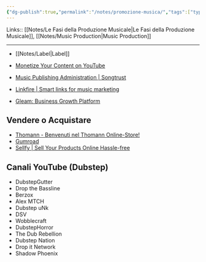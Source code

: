 ```yaml
---
{"dg-publish":true,"permalink":"/notes/promozione-musica/","tags":["type/note"]}
---
```


Links:: [[Notes/Le Fasi della Produzione Musicale\|Le Fasi della Produzione Musicale]], [[Notes/Music Production\|Music Production]]

---


- [[Notes/Label\|Label]]



- [Monetize Your Content on YouTube](https://adrev.net/)
- [Music Publishing Administration | Songtrust](https://www.songtrust.com/)
- [Linkfire | Smart links for music marketing](https://www.linkfire.com/#/)
- [Gleam: Business Growth Platform](https://gleam.io/)

## Vendere o Acquistare

- [Thomann - Benvenuti nel Thomann Online-Store!](https://www.thomann.de/it/index.html)
- [Gumroad](https://gumroad.com/)
- [Sellfy | Sell Your Products Online Hassle-free](https://sellfy.com/)


## Canali YouTube (Dubstep)

- DubstepGutter
- Drop the Bassline
- Berzox
- Alex MTCH
- Dubstep uNk
- DSV
- Wobblecraft
- DubstepHorror
- The Dub Rebellion
- Dubstep Nation
- Drop it Network
- Shadow Phoenix